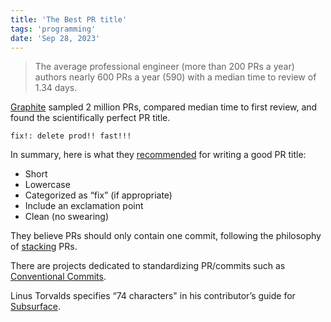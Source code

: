 ```yaml
---
title: 'The Best PR title'
tags: 'programming'
date: 'Sep 28, 2023'
---
```


> The average professional engineer (more than 200 PRs a year) authors nearly 600 PRs a year (590) with a median time to review of 1.34 days.

[Graphite](https://graphite.dev/) sampled 2 million PRs, compared median time to first review, and found the scientifically perfect PR title.

```text
fix!: delete prod!! fast!!!
```

In summary, here is what they [recommended](https://graphite.dev/blog/the-best-pr-title-of-all-time) for writing a good PR title:

- Short
- Lowercase
- Categorized as “fix” (if appropriate)
- Include an exclamation point
- Clean (no swearing)

They believe PRs should only contain one commit, following the philosophy of [stacking](https://stacking.dev/) PRs.

There are projects dedicated to standardizing PR/commits such as [Conventional Commits](https://www.conventionalcommits.org/en/v1.0.0-beta.2/).

Linus Torvalds specifies “74 characters" in his contributor’s guide for [Subsurface](https://github.com/torvalds/subsurface-for-dirk/blob/a48494d2fbed58c751e9b7e8fbff88582f9b2d02/README#L99).
